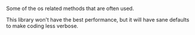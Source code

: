 Some of the os related methods that are often used.

This library won't have the best performance, but it will have sane defaults to make coding less verbose.
